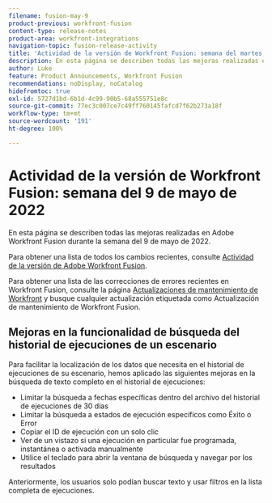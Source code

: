 ```yaml
---
filename: fusion-may-9
product-previous: workfront-fusion
content-type: release-notes
product-area: workfront-integrations
navigation-topic: fusion-release-activity
title: 'Actividad de la versión de Workfront Fusion: semana del martes, 09 de mayo de 2022'
description: En esta página se describen todas las mejoras realizadas en Adobe Workfront Fusion durante la semana del 9 de mayo de 2022.
author: Luke
feature: Product Announcements, Workfront Fusion
recommendations: noDisplay, noCatalog
hidefromtoc: true
exl-id: 5727d1bd-6b1d-4c99-90b5-68a555751e8c
source-git-commit: 77ec3c007ce7c49ff760145fafcd7f62b273a18f
workflow-type: tm+mt
source-wordcount: '191'
ht-degree: 100%

---
```


# Actividad de la versión de Workfront Fusion: semana del 9 de mayo de 2022

En esta página se describen todas las mejoras realizadas en Adobe Workfront Fusion durante la semana del 9 de mayo de 2022.

Para obtener una lista de todos los cambios recientes, consulte [Actividad de la versión de Adobe Workfront Fusion](/help/workfront-fusion/fusion-product-releases/fusion-release-activity.md).

Para obtener una lista de las correcciones de errores recientes en Workfront Fusion, consulte la página [Actualizaciones de mantenimiento de Workfront](https://experienceleague.adobe.com/docs/workfront-known-issues/releases/current-updates.html?lang=es) y busque cualquier actualización etiquetada como Actualización de mantenimiento de Workfront Fusion.


## Mejoras en la funcionalidad de búsqueda del historial de ejecuciones de un escenario

Para facilitar la localización de los datos que necesita en el historial de ejecuciones de su escenario, hemos aplicado las siguientes mejoras en la búsqueda de texto completo en el historial de ejecuciones:

* Limitar la búsqueda a fechas específicas dentro del archivo del historial de ejecuciones de 30 días
* Limitar la búsqueda a estados de ejecución específicos como Éxito o Error
* Copiar el ID de ejecución con un solo clic
* Ver de un vistazo si una ejecución en particular fue programada, instantánea o activada manualmente
* Utilice el teclado para abrir la ventana de búsqueda y navegar por los resultados

Anteriormente, los usuarios solo podían buscar texto y usar filtros en la lista completa de ejecuciones.
